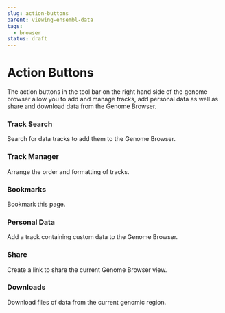 ```yaml
---
slug: action-buttons
parent: viewing-ensembl-data
tags:
  - browser
status: draft
---
```


# Action Buttons
The action buttons in the tool bar on the right hand side of the genome browser allow you to add and manage tracks, add personal data as well as share and download data from the Genome Browser. 

### Track Search
Search for data tracks to add them to the Genome Browser.

### Track Manager
Arrange the order and formatting of tracks.

### Bookmarks
Bookmark this page.

### Personal Data
Add a track containing custom data to the Genome Browser.

### Share
Create a link to share the current Genome Browser view.

### Downloads
Download files of data from the current genomic region.
